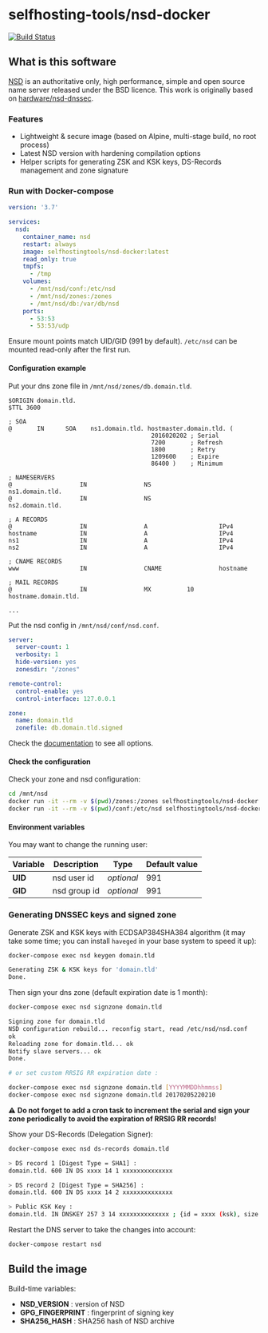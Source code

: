 # selfhosting-tools/nsd-docker

[![Build Status](https://travis-ci.org/selfhosting-tools/nsd-docker.svg?branch=master)](https://travis-ci.org/selfhosting-tools/nsd-docker)

## What is this software

[NSD](https://www.nlnetlabs.nl/projects/nsd/about/) is an authoritative only, high performance, simple and open source name server released under the BSD licence.
This work is originally based on [hardware/nsd-dnssec](https://github.com/hardware/nsd-dnssec).

### Features

- Lightweight & secure image (based on Alpine, multi-stage build, no root process)
- Latest NSD version with hardening compilation options
- Helper scripts for generating ZSK and KSK keys, DS-Records management and zone signature

### Run with Docker-compose

```yaml
version: '3.7'

services:
  nsd:
    container_name: nsd
    restart: always
    image: selfhostingtools/nsd-docker:latest
    read_only: true
    tmpfs:
      - /tmp
    volumes:
      - /mnt/nsd/conf:/etc/nsd
      - /mnt/nsd/zones:/zones
      - /mnt/nsd/db:/var/db/nsd
    ports:
      - 53:53
      - 53:53/udp
```

Ensure mount points match UID/GID (991 by default).
`/etc/nsd` can be mounted read-only after the first run.

#### Configuration example

Put your dns zone file in `/mnt/nsd/zones/db.domain.tld`.

```zone
$ORIGIN domain.tld.
$TTL 3600

; SOA
@       IN      SOA    ns1.domain.tld. hostmaster.domain.tld. (
                                        2016020202 ; Serial
                                        7200       ; Refresh
                                        1800       ; Retry
                                        1209600    ; Expire
                                        86400 )    ; Minimum

; NAMESERVERS
@                   IN                NS                   ns1.domain.tld.
@                   IN                NS                   ns2.domain.tld.

; A RECORDS
@                   IN                A                    IPv4
hostname            IN                A                    IPv4
ns1                 IN                A                    IPv4
ns2                 IN                A                    IPv4

; CNAME RECORDS
www                 IN                CNAME                hostname

; MAIL RECORDS
@                   IN                MX          10       hostname.domain.tld.

...
```

Put the nsd config in `/mnt/nsd/conf/nsd.conf`.

```yaml
server:
  server-count: 1
  verbosity: 1
  hide-version: yes
  zonesdir: "/zones"

remote-control:
  control-enable: yes
  control-interface: 127.0.0.1

zone:
  name: domain.tld
  zonefile: db.domain.tld.signed
```

Check the [documentation](https://www.nlnetlabs.nl/documentation/nsd/) to see all options.

#### Check the configuration

Check your zone and nsd configuration:

```sh
cd /mnt/nsd
docker run -it --rm -v $(pwd)/zones:/zones selfhostingtools/nsd-docker nsd-checkzone domain.tld /zones/db.domain.tld
docker run -it --rm -v $(pwd)/conf:/etc/nsd selfhostingtools/nsd-docker nsd-checkconf /etc/nsd/nsd.conf
```

#### Environment variables

You may want to change the running user:

| Variable | Description  | Type       | Default value |
| -------- | -----------  | ----       | ------------- |
| **UID**  | nsd user id  | *optional* | 991           |
| **GID**  | nsd group id | *optional* | 991           |

### Generating DNSSEC keys and signed zone

Generate ZSK and KSK keys with ECDSAP384SHA384 algorithm (it may take some time; you can install `haveged` in your base system to speed it up):

```sh
docker-compose exec nsd keygen domain.tld

Generating ZSK & KSK keys for 'domain.tld'
Done.
```

Then sign your dns zone (default expiration date is 1 month):

```sh
docker-compose exec nsd signzone domain.tld

Signing zone for domain.tld
NSD configuration rebuild... reconfig start, read /etc/nsd/nsd.conf
ok
Reloading zone for domain.tld... ok
Notify slave servers... ok
Done.

# or set custom RRSIG RR expiration date :

docker-compose exec nsd signzone domain.tld [YYYYMMDDhhmmss]
docker-compose exec nsd signzone domain.tld 20170205220210
```

:warning: **Do not forget to add a cron task to increment the serial and sign your zone periodically to avoid the expiration of RRSIG RR records!**

Show your DS-Records (Delegation Signer):

```sh
docker-compose exec nsd ds-records domain.tld

> DS record 1 [Digest Type = SHA1] :
domain.tld. 600 IN DS xxxx 14 1 xxxxxxxxxxxxxx

> DS record 2 [Digest Type = SHA256] :
domain.tld. 600 IN DS xxxx 14 2 xxxxxxxxxxxxxx

> Public KSK Key :
domain.tld. IN DNSKEY 257 3 14 xxxxxxxxxxxxxx ; {id = xxxx (ksk), size = 384b}
```

Restart the DNS server to take the changes into account:

```sh
docker-compose restart nsd
```

## Build the image

Build-time variables:

- **NSD_VERSION** : version of NSD
- **GPG_FINGERPRINT** : fingerprint of signing key
- **SHA256_HASH** : SHA256 hash of NSD archive
